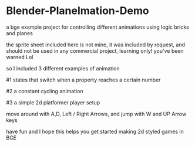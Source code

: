 # Blender-PlaneImation-Demo
a bge example project for controlling different animations using logic bricks and planes

the sprite sheet included here is not mine, it was included by request, and should not be used in any commercial project, learning only! you've been warned Lol

so I included 3 different examples of animation

#1 states that switch when a property reaches a certain number

#2 a constant cycling animation

#3 a simple 2d platformer player setup

move around with A,D, Left / Right Arrows, and jump with W and UP Arrow keys

have fun and I hope this helps you get started making 2d styled games in BGE
